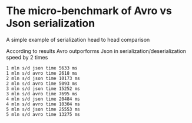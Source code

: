 # The micro-benchmark of Avro vs Json serialization
A simple example of serialization head to head comparison

According to results Avro outporforms Json in serialization/deserialization speed by 2 times

```
1 mln s/d json time 5633 ms
1 mln s/d avro time 2618 ms
2 mln s/d json time 10173 ms
2 mln s/d avro time 5093 ms
3 mln s/d json time 15252 ms
3 mln s/d avro time 7695 ms
4 mln s/d json time 20484 ms
4 mln s/d avro time 10304 ms
5 mln s/d json time 25553 ms
5 mln s/d avro time 13275 ms
```
